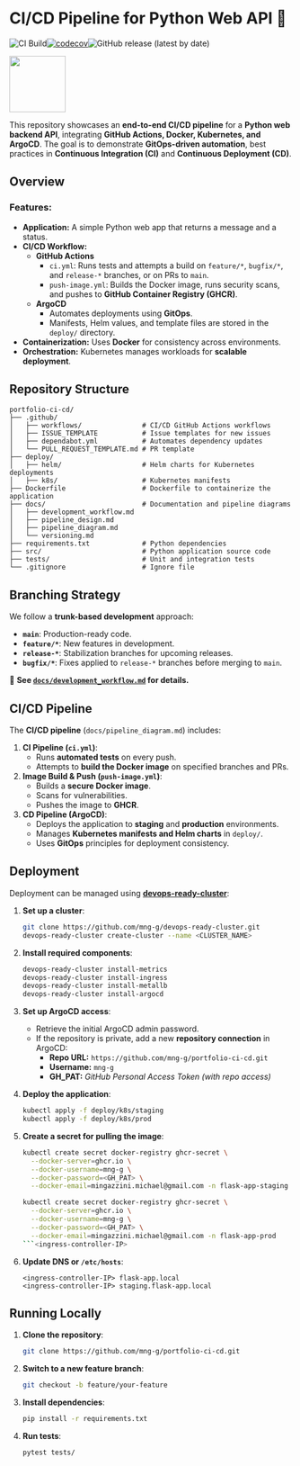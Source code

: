 # CI/CD Pipeline for Python Web API 🚀  

![CI Build](https://github.com/mng-g/portfolio-ci-cd/actions/workflows/ci.yml/badge.svg)[![codecov](https://codecov.io/gh/mng-g/portfolio-ci-cd/branch/main/graph/badge.svg)](https://codecov.io/gh/mng-g/portfolio-ci-cd)![GitHub release (latest by date)](https://img.shields.io/github/v/release/mng-g/portfolio-ci-cd)  

<img src="https://www.mabl.com/hubfs/CICDBlog.png" width="100">  

This repository showcases an **end-to-end CI/CD pipeline** for a **Python web backend API**, integrating **GitHub Actions, Docker, Kubernetes, and ArgoCD**. The goal is to demonstrate **GitOps-driven automation**, best practices in **Continuous Integration (CI)** and **Continuous Deployment (CD)**.

## Overview  

### Features:  

- **Application:** A simple Python web app that returns a message and a status.  
- **CI/CD Workflow:**  
  - **GitHub Actions**  
    - `ci.yml`: Runs tests and attempts a build on `feature/*`, `bugfix/*`, and `release-*` branches, or on PRs to `main`.  
    - `push-image.yml`: Builds the Docker image, runs security scans, and pushes to **GitHub Container Registry (GHCR)**.  
  - **ArgoCD**  
    - Automates deployments using **GitOps**.  
    - Manifests, Helm values, and template files are stored in the `deploy/` directory.  
- **Containerization:** Uses **Docker** for consistency across environments.  
- **Orchestration:** Kubernetes manages workloads for **scalable deployment**.  

## Repository Structure  

```
portfolio-ci-cd/
├── .github/
│   ├── workflows/               # CI/CD GitHub Actions workflows
│   ├── ISSUE_TEMPLATE           # Issue templates for new issues
│   ├── dependabot.yml           # Automates dependency updates
│   └── PULL_REQUEST_TEMPLATE.md # PR template
├── deploy/
│   ├── helm/                    # Helm charts for Kubernetes deployments
│   ├── k8s/                     # Kubernetes manifests
├── Dockerfile                   # Dockerfile to containerize the application
├── docs/                        # Documentation and pipeline diagrams
│   ├── development_workflow.md
│   ├── pipeline_design.md
│   ├── pipeline_diagram.md
│   └── versioning.md
├── requirements.txt             # Python dependencies
├── src/                         # Python application source code
├── tests/                       # Unit and integration tests
└── .gitignore                   # Ignore file
```

## Branching Strategy  

We follow a **trunk-based development** approach:  

- **`main`**: Production-ready code.  
- **`feature/*`**: New features in development.  
- **`release-*`**: Stabilization branches for upcoming releases.  
- **`bugfix/*`**: Fixes applied to `release-*` branches before merging to `main`.  

📌 **See [`docs/development_workflow.md`](docs/development_workflow.md) for details.**  

## CI/CD Pipeline  

The **CI/CD pipeline** (`docs/pipeline_diagram.md`) includes:  

1. **CI Pipeline (`ci.yml`)**:  
   - Runs **automated tests** on every push.  
   - Attempts to **build the Docker image** on specified branches and PRs.  
2. **Image Build & Push (`push-image.yml`)**:  
   - Builds a **secure Docker image**.  
   - Scans for vulnerabilities.  
   - Pushes the image to **GHCR**.  
3. **CD Pipeline (ArgoCD)**:  
   - Deploys the application to **staging** and **production** environments.  
   - Manages **Kubernetes manifests and Helm charts** in `deploy/`.  
   - Uses **GitOps** principles for deployment consistency.  

## Deployment  

Deployment can be managed using **[devops-ready-cluster](https://github.com/mng-g/devops-ready-cluster)**:  

1. **Set up a cluster**:  
   ```bash
   git clone https://github.com/mng-g/devops-ready-cluster.git
   devops-ready-cluster create-cluster --name <CLUSTER_NAME>
   ```
2. **Install required components**:  
   ```bash
   devops-ready-cluster install-metrics
   devops-ready-cluster install-ingress
   devops-ready-cluster install-metallb
   devops-ready-cluster install-argocd
   ```
3. **Set up ArgoCD access**:  
   - Retrieve the initial ArgoCD admin password.  
   - If the repository is private, add a new **repository connection** in ArgoCD:  
     - **Repo URL:** `https://github.com/mng-g/portfolio-ci-cd.git`  
     - **Username:** `mng-g`  
     - **GH_PAT:** _GitHub Personal Access Token (with repo access)_  

4. **Deploy the application**:  
   ```bash
   kubectl apply -f deploy/k8s/staging
   kubectl apply -f deploy/k8s/prod
   ```

5. **Create a secret for pulling the image**:  
   ```bash
   kubectl create secret docker-registry ghcr-secret \
     --docker-server=ghcr.io \
     --docker-username=mng-g \
     --docker-password=<GH_PAT> \
     --docker-email=mingazzini.michael@gmail.com -n flask-app-staging

   kubectl create secret docker-registry ghcr-secret \
     --docker-server=ghcr.io \
     --docker-username=mng-g \
     --docker-password=<GH_PAT> \
     --docker-email=mingazzini.michael@gmail.com -n flask-app-prod
   ```<ingress-controller-IP>

6. **Update DNS or `/etc/hosts`**:  
   ```
   <ingress-controller-IP> flask-app.local
   <ingress-controller-IP> staging.flask-app.local
   ```

## Running Locally  

1. **Clone the repository**:  
   ```bash
   git clone https://github.com/mng-g/portfolio-ci-cd.git
   ```
2. **Switch to a new feature branch**:  
   ```bash
   git checkout -b feature/your-feature
   ```
3. **Install dependencies**:  
   ```bash
   pip install -r requirements.txt
   ```
4. **Run tests**:  
   ```bash
   pytest tests/
   ```
